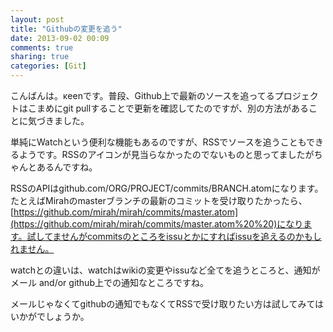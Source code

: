 ```yaml
---
layout: post
title: "Githubの変更を追う"
date: 2013-09-02 00:09
comments: true
sharing: true
categories: [Git]
---
```

こんばんは。κeenです。普段、Github上で最新のソースを追ってるプロジェクトはこまめにgit pullすることで更新を確認してたのですが、別の方法があることに気づきました。

<!-- more -->

単純にWatchという便利な機能もあるのですが、RSSでソースを追うこともできるようです。RSSのアイコンが見当らなかったのでないものと思ってましたがちゃんとあるんですね。

RSSのAPIはgithub.com/ORG/PROJECT/commits/BRANCH.atomになります。  
たとえばMirahのmasterブランチの最新のコミットを受け取りたかったら、  
 [https://github.com/mirah/mirah/commits/master.atom](https://github.com/mirah/mirah/commits/master.atom%20%20)になります。試してませんがcommitsのところをissuとかにすればissuを追えるのかもしれません。

watchとの違いは、watchはwikiの変更やissuなど全てを追うところと、通知がメール and/or github上での通知なところですね。

メールじゃなくてgithubの通知でもなくてRSSで受け取りたい方は試してみてはいかがでしょうか。



